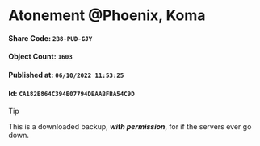 # Atonement @Phoenix, Koma

#### Share Code: ```2B8-PUD-GJY```
#### Object Count: ```1603```
#### Published at: ```06/10/2022 11:53:25```
#### Id: ```CA182E864C394E07794DBAABFBA54C9D```

> [!TIP]
> This is a downloaded backup, ***with permission***, for if the servers ever go down.
